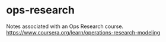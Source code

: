 # ops-research
Notes associated with an Ops Research course. https://www.coursera.org/learn/operations-research-modeling

